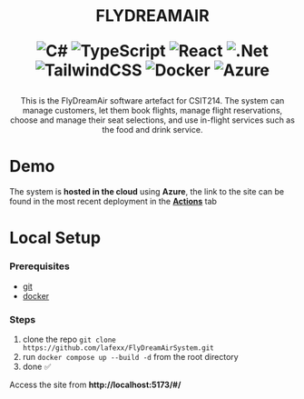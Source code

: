 <div align="center">
  <h1>
    FLYDREAMAIR

![C#](https://img.shields.io/badge/c%23-%23239120.svg?style=for-the-badge&logo=csharp&logoColor=white)
![TypeScript](https://img.shields.io/badge/typescript-%23007ACC.svg?style=for-the-badge&logo=typescript&logoColor=white)
![React](https://img.shields.io/badge/react-%2320232a.svg?style=for-the-badge&logo=react&logoColor=%2361DAFB)
![.Net](https://img.shields.io/badge/.NET-5C2D91?style=for-the-badge&logo=.net&logoColor=white)
![TailwindCSS](https://img.shields.io/badge/tailwindcss-%2338B2AC.svg?style=for-the-badge&logo=tailwind-css&logoColor=white)
![Docker](https://img.shields.io/badge/docker-%230db7ed.svg?style=for-the-badge&logo=docker&logoColor=white)
![Azure](https://img.shields.io/badge/azure-%230072C6.svg?style=for-the-badge&logo=microsoftazure&logoColor=white)

  </h1>

This is the FlyDreamAir software artefact for CSIT214. The system can manage customers, let them book flights, manage flight reservations, choose and manage their seat selections, and use in-flight services such as the food and drink service.

</div>

# Demo

The system is **hosted in the cloud** using **Azure**, the link to the site can be found in the most recent deployment in the **[Actions](https://github.com/lafexx/FlyDreamAirSystem/actions)** tab

# Local Setup

### Prerequisites

- [git](https://git-scm.com/)
- [docker](https://www.docker.com/)

### Steps

1. clone the repo `git clone https://github.com/lafexx/FlyDreamAirSystem.git`
2. run `docker compose up --build -d` from the root directory
3. done ✅

Access the site from **http://localhost:5173/#/**
